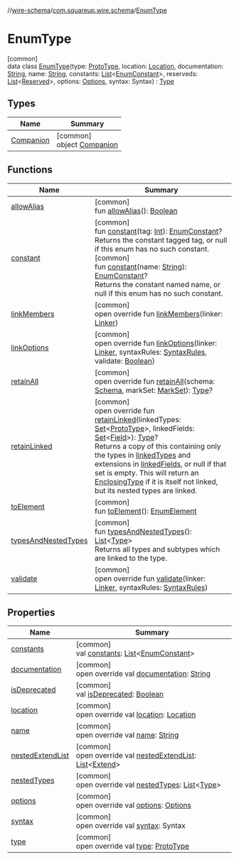 //[wire-schema](../../../index.md)/[com.squareup.wire.schema](../index.md)/[EnumType](index.md)

# EnumType

[common]\
data class [EnumType](index.md)(type: [ProtoType](../-proto-type/index.md), location: [Location](../-location/index.md), documentation: [String](https://kotlinlang.org/api/latest/jvm/stdlib/kotlin/-string/index.html), name: [String](https://kotlinlang.org/api/latest/jvm/stdlib/kotlin/-string/index.html), constants: [List](https://kotlinlang.org/api/latest/jvm/stdlib/kotlin.collections/-list/index.html)&lt;[EnumConstant](../-enum-constant/index.md)&gt;, reserveds: [List](https://kotlinlang.org/api/latest/jvm/stdlib/kotlin.collections/-list/index.html)&lt;[Reserved](../-reserved/index.md)&gt;, options: [Options](../-options/index.md), syntax: Syntax) : [Type](../-type/index.md)

## Types

| Name | Summary |
|---|---|
| [Companion](-companion/index.md) | [common]<br>object [Companion](-companion/index.md) |

## Functions

| Name | Summary |
|---|---|
| [allowAlias](allow-alias.md) | [common]<br>fun [allowAlias](allow-alias.md)(): [Boolean](https://kotlinlang.org/api/latest/jvm/stdlib/kotlin/-boolean/index.html) |
| [constant](constant.md) | [common]<br>fun [constant](constant.md)(tag: [Int](https://kotlinlang.org/api/latest/jvm/stdlib/kotlin/-int/index.html)): [EnumConstant](../-enum-constant/index.md)?<br>Returns the constant tagged tag, or null if this enum has no such constant.<br>[common]<br>fun [constant](constant.md)(name: [String](https://kotlinlang.org/api/latest/jvm/stdlib/kotlin/-string/index.html)): [EnumConstant](../-enum-constant/index.md)?<br>Returns the constant named name, or null if this enum has no such constant. |
| [linkMembers](link-members.md) | [common]<br>open override fun [linkMembers](link-members.md)(linker: [Linker](../-linker/index.md)) |
| [linkOptions](link-options.md) | [common]<br>open override fun [linkOptions](link-options.md)(linker: [Linker](../-linker/index.md), syntaxRules: [SyntaxRules](../-syntax-rules/index.md), validate: [Boolean](https://kotlinlang.org/api/latest/jvm/stdlib/kotlin/-boolean/index.html)) |
| [retainAll](retain-all.md) | [common]<br>open override fun [retainAll](retain-all.md)(schema: [Schema](../-schema/index.md), markSet: [MarkSet](../-mark-set/index.md)): [Type](../-type/index.md)? |
| [retainLinked](retain-linked.md) | [common]<br>open override fun [retainLinked](retain-linked.md)(linkedTypes: [Set](https://kotlinlang.org/api/latest/jvm/stdlib/kotlin.collections/-set/index.html)&lt;[ProtoType](../-proto-type/index.md)&gt;, linkedFields: [Set](https://kotlinlang.org/api/latest/jvm/stdlib/kotlin.collections/-set/index.html)&lt;[Field](../-field/index.md)&gt;): [Type](../-type/index.md)?<br>Returns a copy of this containing only the types in [linkedTypes](retain-linked.md) and extensions in [linkedFields](retain-linked.md), or null if that set is empty. This will return an [EnclosingType](../-enclosing-type/index.md) if it is itself not linked, but its nested types are linked. |
| [toElement](to-element.md) | [common]<br>fun [toElement](to-element.md)(): [EnumElement](../../com.squareup.wire.schema.internal.parser/-enum-element/index.md) |
| [typesAndNestedTypes](../-type/types-and-nested-types.md) | [common]<br>fun [typesAndNestedTypes](../-type/types-and-nested-types.md)(): [List](https://kotlinlang.org/api/latest/jvm/stdlib/kotlin.collections/-list/index.html)&lt;[Type](../-type/index.md)&gt;<br>Returns all types and subtypes which are linked to the type. |
| [validate](validate.md) | [common]<br>open override fun [validate](validate.md)(linker: [Linker](../-linker/index.md), syntaxRules: [SyntaxRules](../-syntax-rules/index.md)) |

## Properties

| Name | Summary |
|---|---|
| [constants](constants.md) | [common]<br>val [constants](constants.md): [List](https://kotlinlang.org/api/latest/jvm/stdlib/kotlin.collections/-list/index.html)&lt;[EnumConstant](../-enum-constant/index.md)&gt; |
| [documentation](documentation.md) | [common]<br>open override val [documentation](documentation.md): [String](https://kotlinlang.org/api/latest/jvm/stdlib/kotlin/-string/index.html) |
| [isDeprecated](is-deprecated.md) | [common]<br>val [isDeprecated](is-deprecated.md): [Boolean](https://kotlinlang.org/api/latest/jvm/stdlib/kotlin/-boolean/index.html) |
| [location](location.md) | [common]<br>open override val [location](location.md): [Location](../-location/index.md) |
| [name](name.md) | [common]<br>open override val [name](name.md): [String](https://kotlinlang.org/api/latest/jvm/stdlib/kotlin/-string/index.html) |
| [nestedExtendList](nested-extend-list.md) | [common]<br>open override val [nestedExtendList](nested-extend-list.md): [List](https://kotlinlang.org/api/latest/jvm/stdlib/kotlin.collections/-list/index.html)&lt;[Extend](../-extend/index.md)&gt; |
| [nestedTypes](nested-types.md) | [common]<br>open override val [nestedTypes](nested-types.md): [List](https://kotlinlang.org/api/latest/jvm/stdlib/kotlin.collections/-list/index.html)&lt;[Type](../-type/index.md)&gt; |
| [options](options.md) | [common]<br>open override val [options](options.md): [Options](../-options/index.md) |
| [syntax](syntax.md) | [common]<br>open override val [syntax](syntax.md): Syntax |
| [type](type.md) | [common]<br>open override val [type](type.md): [ProtoType](../-proto-type/index.md) |
